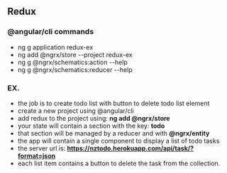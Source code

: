 ## Redux

### @angular/cli commands

- ng g application redux-ex
- ng add @ngrx/store --project redux-ex
- ng g @ngrx/schematics:action --help
- ng g @ngrx/schematics:reducer --help

### EX.

- the job is to create todo list with button to delete todo list element
- create a new project using @angular/cli
- add redux to the project using: **ng add @ngrx/store**
- your state will contain a section with the key: **todo**
- that section will be managed by a reducer and with **@ngrx/entity**
- the app will contain a single component to display a list of todo tasks
- the server url is: **https://nztodo.herokuapp.com/api/task/?format=json**
- each list item contains a button to delete the task from the collection.